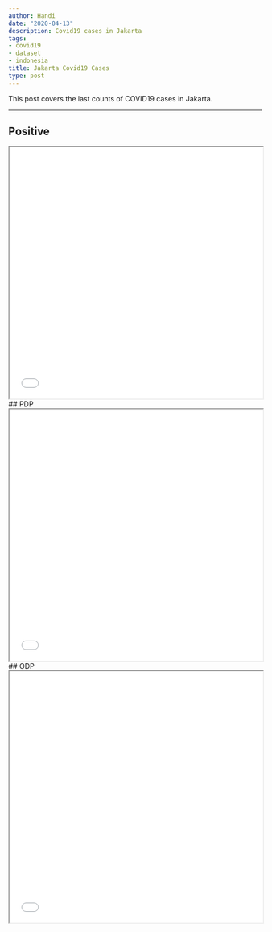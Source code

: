 ```yaml
---
author: Handi
date: "2020-04-13"
description: Covid19 cases in Jakarta
tags:
- covid19
- dataset
- indonesia
title: Jakarta Covid19 Cases
type: post
---
```


This post covers the last counts of COVID19 cases in Jakarta.
<!--more-->
---

## Positive
<iframe seamless src="/content/leafmap/leafMapPOSITIF.html" width="100%" height="500"></iframe>
## PDP
<iframe seamless src="/content/leafmap/leafMapPDP.html" width="100%" height="500"></iframe>
## ODP
<iframe seamless src="/content/leafmap/leafMapODP.html" width="100%" height="500"></iframe>